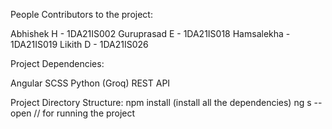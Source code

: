 People Contributors to the project:

Abhishek H - 1DA21IS002 Guruprasad E - 1DA21IS018 Hamsalekha - 1DA21IS019 Likith D - 1DA21IS026 

Project Dependencies:

Angular
SCSS
Python (Groq)
REST API

Project Directory Structure: npm install (install all the dependencies)
ng s --open // for running the project 
